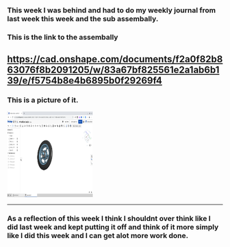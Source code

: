 ### This week I was behind and had to do my weekly journal from last week this week and the sub assembally.

### This is the link to the assembally
https://cad.onshape.com/documents/f2a0f82b863076f8b2091205/w/83a67bf825561e2a1ab6b139/e/f5754b8e4b6895b0f29269f4
---

### This is a picture of it.
<img src="Images/wheel with axle and bearings.png" alt="Sub assembally" width="200" height="200">

---

### As a reflection of this week I think I shouldnt over think like I did last week and kept putting it off and think of it more simply like I did this week and I can get alot more work done.
